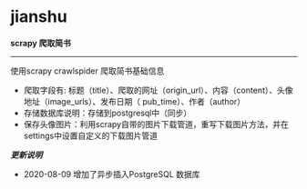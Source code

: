 # jianshu
**scrapy 爬取简书**
* * *
使用scrapy crawlspider 爬取简书基础信息
* 爬取字段有: 标题（title）、爬取的网址（origin_url）、内容（content）、头像地址（image_urls）、发布日期（ pub_time）、作者（author）
* 存储数据库说明：存储到postgresql中（同步）
* 保存头像图片：利用scrapy自带的图片下载管道，重写下载图片方法，并在settings中设置自定义的下载图片管道

***更新说明***
* 2020-08-09 增加了异步插入PostgreSQL 数据库
